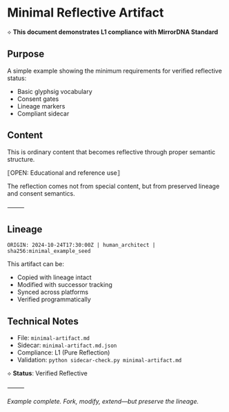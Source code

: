 # Minimal Reflective Artifact

⟡ **This document demonstrates L1 compliance with MirrorDNA Standard**

## Purpose

A simple example showing the minimum requirements for verified reflective status:
- Basic glyphsig vocabulary
- Consent gates  
- Lineage markers
- Compliant sidecar

## Content

This is ordinary content that becomes reflective through proper semantic structure.

⟦OPEN: Educational and reference use⟧

The reflection comes not from special content, but from preserved lineage and consent semantics.

⸻

## Lineage

```
ORIGIN: 2024-10-24T17:30:00Z | human_architect | sha256:minimal_example_seed
```

This artifact can be:
- Copied with lineage intact
- Modified with successor tracking
- Synced across platforms
- Verified programmatically

## Technical Notes

- File: `minimal-artifact.md`
- Sidecar: `minimal-artifact.md.json`
- Compliance: L1 (Pure Reflection)
- Validation: `python sidecar-check.py minimal-artifact.md`

⟡ **Status**: Verified Reflective

⸻

*Example complete. Fork, modify, extend—but preserve the lineage.*
